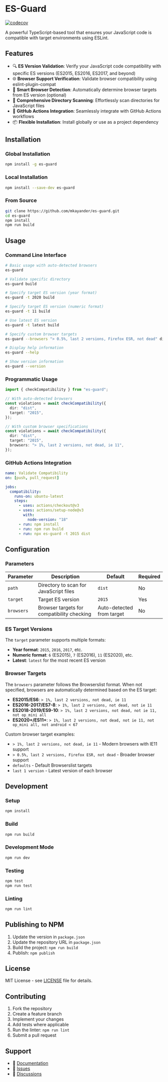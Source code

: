 # ES-Guard

[![codecov](https://codecov.io/gh/mkayander/es-guard/branch/main/graph/badge.svg)](https://codecov.io/gh/mkayander/es-guard)

A powerful TypeScript-based tool that ensures your JavaScript code is compatible with target environments using ESLint.

## Features

- 🔍 **ES Version Validation**: Verify your JavaScript code compatibility with specific ES versions (ES2015, ES2016, ES2017, and beyond)
- 🌐 **Browser Support Verification**: Validate browser compatibility using eslint-plugin-compat
- 🎯 **Smart Browser Detection**: Automatically determine browser targets from ES version (optional)
- 📁 **Comprehensive Directory Scanning**: Effortlessly scan directories for JavaScript files
- 🚀 **GitHub Actions Integration**: Seamlessly integrate with GitHub Actions workflows
- 📦 **Flexible Installation**: Install globally or use as a project dependency

## Installation

### Global Installation

```bash
npm install -g es-guard
```

### Local Installation

```bash
npm install --save-dev es-guard
```

### From Source

```bash
git clone https://github.com/mkayander/es-guard.git
cd es-guard
npm install
npm run build
```

## Usage

### Command Line Interface

```bash
# Basic usage with auto-detected browsers
es-guard

# Validate specific directory
es-guard build

# Specify target ES version (year format)
es-guard -t 2020 build

# Specify target ES version (numeric format)
es-guard -t 11 build

# Use latest ES version
es-guard -t latest build

# Specify custom browser targets
es-guard --browsers "> 0.5%, last 2 versions, Firefox ESR, not dead" dist

# Display help information
es-guard --help

# Show version information
es-guard --version
```

### Programmatic Usage

```typescript
import { checkCompatibility } from "es-guard";

// With auto-detected browsers
const violations = await checkCompatibility({
  dir: "dist",
  target: "2015",
});

// With custom browser specifications
const violations = await checkCompatibility({
  dir: "dist",
  target: "2015",
  browsers: "> 1%, last 2 versions, not dead, ie 11",
});
```

### GitHub Actions Integration

```yaml
name: Validate Compatibility
on: [push, pull_request]

jobs:
  compatibility:
    runs-on: ubuntu-latest
    steps:
      - uses: actions/checkout@v3
      - uses: actions/setup-node@v3
        with:
          node-version: "18"
      - run: npm install
      - run: npm run build
      - run: npx es-guard -t 2015 dist
```

## Configuration

### Parameters

| Parameter  | Description                                | Default                   | Required |
| ---------- | ------------------------------------------ | ------------------------- | -------- |
| `path`     | Directory to scan for JavaScript files     | `dist`                    | No       |
| `target`   | Target ES version                          | `2015`                    | Yes      |
| `browsers` | Browser targets for compatibility checking | Auto-detected from target | No       |

### ES Target Versions

The `target` parameter supports multiple formats:

- **Year format**: `2015`, `2016`, `2017`, etc.
- **Numeric format**: `6` (ES2015), `7` (ES2016), `11` (ES2020), etc.
- **Latest**: `latest` for the most recent ES version

### Browser Targets

The `browsers` parameter follows the Browserslist format. When not specified, browsers are automatically determined based on the ES target:

- **ES2015/ES6**: `> 1%, last 2 versions, not dead, ie 11`
- **ES2016-2017/ES7-8**: `> 1%, last 2 versions, not dead, not ie 11`
- **ES2018-2019/ES9-10**: `> 1%, last 2 versions, not dead, not ie 11, not op_mini all`
- **ES2020+/ES11+**: `> 1%, last 2 versions, not dead, not ie 11, not op_mini all, not android < 67`

Custom browser target examples:

- `> 1%, last 2 versions, not dead, ie 11` - Modern browsers with IE11 support
- `> 0.5%, last 2 versions, Firefox ESR, not dead` - Broader browser support
- `defaults` - Default Browserslist targets
- `last 1 version` - Latest version of each browser

## Development

### Setup

```bash
npm install
```

### Build

```bash
npm run build
```

### Development Mode

```bash
npm run dev
```

### Testing

```bash
npm test
npm run test
```

### Linting

```bash
npm run lint
```

## Publishing to NPM

1. Update the version in `package.json`
2. Update the repository URL in `package.json`
3. Build the project: `npm run build`
4. Publish: `npm publish`

## License

MIT License - see [LICENSE](LICENSE) file for details.

## Contributing

1. Fork the repository
2. Create a feature branch
3. Implement your changes
4. Add tests where applicable
5. Run the linter: `npm run lint`
6. Submit a pull request

## Support

- 📖 [Documentation](https://github.com/mkayander/es-guard#readme)
- 🐛 [Issues](https://github.com/mkayander/es-guard/issues)
- 💬 [Discussions](https://github.com/mkayander/es-guard/discussions)
